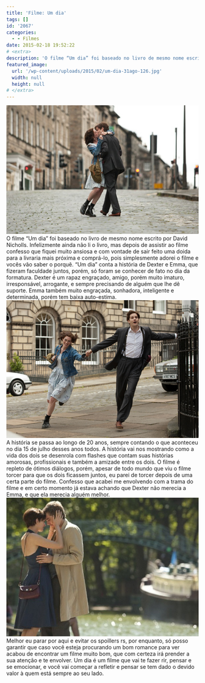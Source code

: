 ```yaml
---
title: 'Filme: Um dia'
tags: []
id: '2067'
categories:
  - - Filmes
date: 2015-02-18 19:52:22
# <extra>
description: 'O filme “Um dia” foi baseado no livro de mesmo nome escrito por David Nicholls. Infelizmente ainda não li o livro, mas depois de assistir ao filme confesso que fiquei muito ansiosa e com vontade de sair feito uma doida para a livraria mais próxima e comprá-lo, pois simplesmente adorei o filme e vocês vão saber o porquê. “Um dia” conta a história de Dexter e Emma, que fizeram faculdade juntos, porém, só foram se conhecer de fato no dia da formatura. Dexter é um rapaz engraçado, amigo, porém muito imaturo, irresponsável, arrogante, e sempre precisando de alguém que lhe dê suporte. Emma também muito engraçada, sonhadora, inteligente e determinada, porém tem baixa auto-estima. A história se passa ao longo de 20 anos, sempre contando o que aconteceu no dia 15 de julho desses anos todos. A história vai nos &hellip;'
featured_image: 
  url: '/wp-content/uploads/2015/02/um-dia-31ago-126.jpg'
  width: null
  height: null
# </extra>
---
```


[![cena do filme: Um dia](/wp-content/uploads/2015/02/um-dia-31ago-126.jpg)](/wp-content/uploads/2015/02/um-dia-31ago-126.jpg) O filme “Um dia” foi baseado no livro de mesmo nome escrito por David Nicholls. Infelizmente ainda não li o livro, mas depois de assistir ao filme confesso que fiquei muito ansiosa e com vontade de sair feito uma doida para a livraria mais próxima e comprá-lo, pois simplesmente adorei o filme e vocês vão saber o porquê. “Um dia” conta a história de Dexter e Emma, que fizeram faculdade juntos, porém, só foram se conhecer de fato no dia da formatura. Dexter é um rapaz engraçado, amigo, porém muito imaturo, irresponsável, arrogante, e sempre precisando de alguém que lhe dê suporte. Emma também muito engraçada, sonhadora, inteligente e determinada, porém tem baixa auto-estima. [![Cena do filme: Um dia](/wp-content/uploads/2015/02/um_dia_2011_g.jpg)](/wp-content/uploads/2015/02/um_dia_2011_g.jpg) A história se passa ao longo de 20 anos, sempre contando o que aconteceu no dia 15 de julho desses anos todos. A história vai nos mostrando como a vida dos dois se desenrola com flashes que contam suas histórias amorosas, profissionais e também a amizade entre os dois. O filme é repleto de ótimos diálogos, porém, apesar de todo mundo que viu o filme torcer para que os dois ficassem juntos, eu parei de torcer depois de uma certa parte do filme. Confesso que acabei me envolvendo com a trama do filme e em certo momento já estava achando que Dexter não merecia a Emma, e que ela merecia alguém melhor. [![Cena do filme: Um dia](/wp-content/uploads/2015/02/5.jpg)](/wp-content/uploads/2015/02/5.jpg) Melhor eu parar por aqui e evitar os spoillers rs, por enquanto, só posso garantir que caso você esteja procurando um bom romance para ver acabou de encontrar um filme muito bom, que com certeza irá prender a sua atenção e te envolver. Um dia é um filme que vai te fazer rir, pensar e se emocionar, e você vai começar a refletir e pensar se tem dado o devido valor à quem está sempre ao seu lado.
